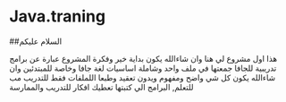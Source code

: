 # Java.traning



##السلام عليكم

هذا اول مشروع لي هنا وان شاءالله يكون بداية خير وفكرة المشروع عبارة عن برامج تدريبية للجافا جمعتها في ملف واحد وشاملة اساسيات لغة جافا وخاصة للمبتدئين وان شاءالله يكون كل شي واضح ومفهوم ويدون تعقيد وطبعا اللملفات فقط للتدريب مب للتعلم, البرامج الي كتبتها تعطيك افكار للتدريب والممارسة 
